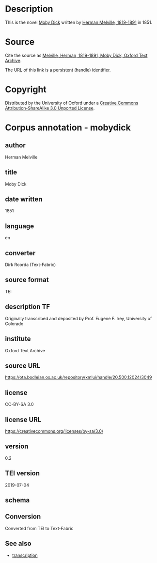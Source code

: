 # Description

This is the novel
[Moby Dick](https://en.wikipedia.org/wiki/Moby-Dick)
written by
[Herman Melville, 1819-1891](https://en.wikipedia.org/wiki/Herman_Melville)
in 1851.

# Source

Cite the source as
[Melville, Herman, 1819-1891, Moby Dick, Oxford Text Archive](http://hdl.handle.net/20.500.12024/3049.).

The URL of this link is a persistent (handle) identifier.

# Copyright

Distributed by the University of Oxford under a
[Creative Commons Attribution-ShareAlike 3.0 Unported License](https://creativecommons.org/licenses/by-sa/3.0/).





# Corpus annotation - mobydick

## author

Herman Melville


## title

Moby Dick


## date written

1851


## language

en


## converter

Dirk Roorda (Text-Fabric)


## source format

TEI


## description TF

Originally transcribed and deposited by Prof. Eugene F. Irey, University of Colorado


## institute

Oxford Text Archive


## source URL

https://ota.bodleian.ox.ac.uk/repository/xmlui/handle/20.500.12024/3049


## license

CC-BY-SA 3.0


## license URL

https://creativecommons.org/licenses/by-sa/3.0/


## version

0.2


## TEI version

2019-07-04


## schema




## Conversion

Converted from TEI to Text-Fabric

## See also

*   [transcription](transcription.md)
